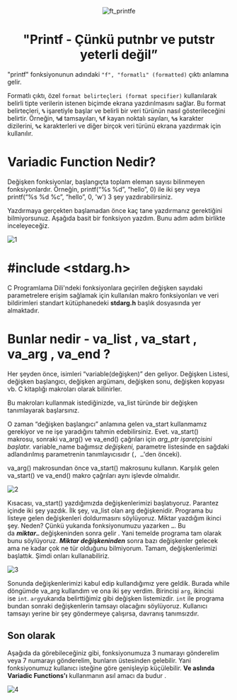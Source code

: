 <div align="center">

![ft_printfe](https://github.com/beyzabektas/42Cursus/assets/91256847/dd58a85d-494b-4eae-a051-f02e1696b760)

# "Printf - Çünkü putnbr ve putstr yeterli değil”
</div>

"printf" fonksiyonunun adındaki `"f", "formatlı" (formatted)` çıktı anlamına gelir.

Formatlı çıktı, özel `format belirteçleri (format specifier)` kullanılarak belirli tipte verilerin istenen biçimde ekrana yazdırılmasını sağlar. Bu format belirteçleri, **`%`** işaretiyle başlar ve belirli bir veri türünün nasıl gösterileceğini belirtir. 
Örneğin, **`%d`** tamsayıları, **`%f`** kayan noktalı sayıları, **`%s`** karakter dizilerini, **`%c`** karakterleri ve diğer birçok veri türünü ekrana yazdırmak için kullanılır.

# Variadic Function Nedir?

Değişken fonksiyonlar, başlangıçta toplam eleman sayısı bilinmeyen fonksiyonlardır. Örneğin, printf(“%s %d”, “hello”, 0)  ile iki şey veya printf(“%s %d %c”, “hello”, 0, 'w') 3 şey yazdırabilirsiniz.

Yazdırmaya gerçekten başlamadan önce kaç tane yazdırmanız gerektiğini bilmiyorsunuz. Aşağıda basit bir fonksiyon yazdım. Bunu adım adım birlikte inceleyeceğiz. 

![1](https://github.com/beyzabektas/42Cursus/assets/91256847/c6358266-b368-49d7-ab50-25d0d57795ab)


# #include <stdarg.h>

C Programlama Dili'ndeki fonksiyonlara geçirilen değişken sayıdaki parametrelere erişim sağlamak için kullanılan makro fonksiyonları ve veri bildirimleri standart kütüphanedeki **stdarg.h** başlık dosyasında yer almaktadır.

# **Bunlar nedir - va_list , va_start , va_arg , va_end ?**

Her şeyden önce, isimleri “variable(değişken)” den geliyor. Değişken Listesi, değişken başlangıcı, değişken argümanı, değişken sonu, değişken kopyası vb. C kitaplığı makroları olarak bilinirler.

Bu makroları kullanmak istediğinizde, va_list türünde bir değişken tanımlayarak başlarsınız.

O zaman “değişken başlangıcı” anlamına gelen va_start kullanmamız gerekiyor ve ne işe yaradığını tahmin edebilirsiniz. Evet. va_start() makrosu, sonraki va_arg() ve va_end() çağrıları için *arg_ptr işaretçisini başlatır. v*ariable_name bağımsız *değişkeni,* parametre listesinde   en sağdaki adlandırılmış parametrenin tanımlayıcısıdır (`, …`'den önceki). 

va_arg() makrosundan önce va_start() makrosunu kullanın. Karşılık gelen va_start() ve va_end() makro çağrıları aynı işlevde olmalıdır. 

![2](https://github.com/beyzabektas/42Cursus/assets/91256847/ee49e88d-6cc0-44b6-881f-e39b6bc7c578)

Kısacası, va_start() yazdığımızda değişkenlerimizi başlatıyoruz. Parantez içinde iki şey yazdık. İlk şey, va_list olan arg değişkenidir. Programa bu listeye gelen değişkenleri doldurmasını söylüyoruz. Miktar yazdığım ikinci şey. Neden? Çünkü yukarıda fonksiyonumuzu yazarken `…`. Bu da ***miktar***`…` değişkeninden sonra gelir . Yani temelde programa tam olarak bunu söylüyoruz. ***Miktar değişkeninden*** sonra bazı değişkenler gelecek ama ne kadar çok ne tür olduğunu bilmiyorum. Tamam, değişkenlerimizi başlattık. Şimdi onları kullanabiliriz.

![3](https://github.com/beyzabektas/42Cursus/assets/91256847/36a338e7-3cf8-4076-bc80-b2c7694652d0)

Sonunda değişkenlerimizi kabul edip kullandığımız yere geldik. Burada while döngümde va_arg kullandım ve ona iki şey verdim. Birincisi `arg`, ikincisi ise `int`. `arg`yukarıda belirttiğimiz gibi değişken listemizdir. `int` ile programa bundan sonraki değişkenlerin tamsayı olacağını söylüyoruz. Kullanıcı tamsayı yerine bir şey göndermeye çalışırsa, davranış tanımsızdır.

## **Son olarak**

Aşağıda da görebileceğiniz gibi, fonksiyonumuza 3 numarayı gönderelim veya 7 numarayı gönderelim, bunların üstesinden gelebilir. Yani fonksiyonumuz kullanıcı isteğine göre genişleyip küçülebilir. **Ve aslında Variadic Functions'ı** kullanmanın asıl amacı da budur .

![4](https://github.com/beyzabektas/42Cursus/assets/91256847/c9924e2d-b41e-47d1-862a-4054c8a2e3e6)

